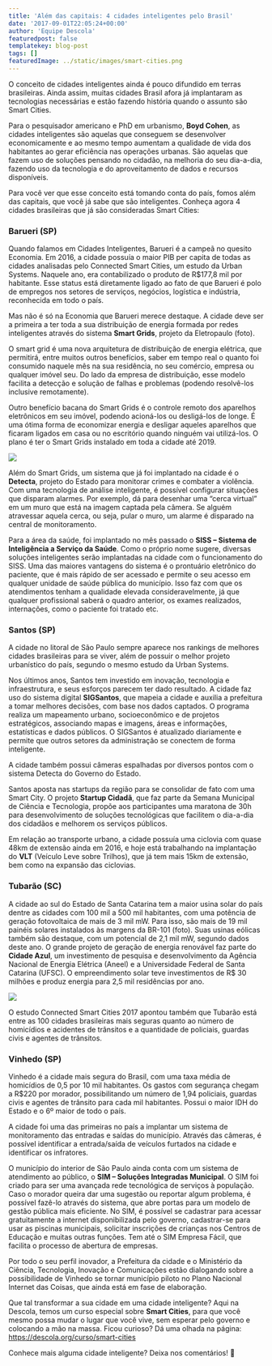 ```yaml
---
title: 'Além das capitais: 4 cidades inteligentes pelo Brasil'
date: '2017-09-01T22:05:24+00:00'
author: 'Equipe Descola'
featuredpost: false
templatekey: blog-post
tags: []
featuredImage: ../static/images/smart-cities.png
---
```


O conceito de cidades inteligentes ainda é pouco difundido em terras brasileiras. Ainda assim, muitas cidades Brasil afora já implantaram as tecnologias necessárias e estão fazendo história quando o assunto são Smart Cities.

Para o pesquisador americano e PhD em urbanismo, **Boyd Cohen**, as cidades inteligentes são aquelas que conseguem se desenvolver economicamente e ao mesmo tempo aumentam a qualidade de vida dos habitantes ao gerar eficiência nas operações urbanas. São aquelas que fazem uso de soluções pensando no cidadão, na melhoria do seu dia-a-dia, fazendo uso da tecnologia e do aproveitamento de dados e recursos disponíveis.

Para você ver que esse conceito está tomando conta do país, fomos além das capitais, que você já sabe que são inteligentes. Conheça agora 4 cidades brasileiras que já são consideradas Smart Cities:

### Barueri (SP)

Quando falamos em Cidades Inteligentes, Barueri é a campeã no quesito Economia. Em 2016, a cidade possuía o maior PIB per capita de todas as cidades analisadas pelo Connected Smart Cities, um estudo da Urban Systems. Naquele ano, era contabilizado o produto de R$177,8 mil por habitante. Esse status está diretamente ligado ao fato de que Barueri é polo de empregos nos setores de serviços, negócios, logística e indústria, reconhecida em todo o país.

Mas não é só na Economia que Barueri merece destaque. A cidade deve ser a primeira a ter toda a sua distribuição de energia formada por redes inteligentes através do sistema **Smart Grids**, projeto da Eletropaulo (foto).

O smart grid é uma nova arquitetura de distribuição de energia elétrica, que permitirá, entre muitos outros benefícios, saber em tempo real o quanto foi consumido naquele mês na sua residência, no seu comércio, empresa ou qualquer imóvel seu. Do lado da empresa de distribuição, esse modelo facilita a detecção e solução de falhas e problemas (podendo resolvê-los inclusive remotamente).

Outro benefício bacana do Smart Grids é o controle remoto dos aparelhos eletrônicos em seu imóvel, podendo acioná-los ou desligá-los de longe. É uma ótima forma de economizar energia e desligar aqueles aparelhos que ficaram ligados em casa ou no escritório quando ninguém vai utilizá-los. O plano é ter o Smart Grids instalado em toda a cidade até 2019.

![](https://descola.org/drops/wp-content/uploads/2017/09/smart-grids.jpg)

Além do Smart Grids, um sistema que já foi implantado na cidade é o **Detecta**, projeto do Estado para monitorar crimes e combater a violência. Com uma tecnologia de análise inteligente, é possível configurar situações que disparam alarmes. Por exemplo, dá para desenhar uma “cerca virtual” em um muro que está na imagem captada pela câmera. Se alguém atravessar aquela cerca, ou seja, pular o muro, um alarme é disparado na central de monitoramento.

Para a área da saúde, foi implantado no mês passado o **SISS – Sistema de Inteligência a Serviço da Saúde**. Como o próprio nome sugere, diversas soluções inteligentes serão implantadas na cidade com o funcionamento do SISS. Uma das maiores vantagens do sistema é o prontuário eletrônico do paciente, que é mais rápido de ser acessado e permite o seu acesso em qualquer unidade de saúde pública do município. Isso faz com que os atendimentos tenham a qualidade elevada consideravelmente, já que qualquer profissional saberá o quadro anterior, os exames realizados, internações, como o paciente foi tratado etc.

### Santos (SP)

A cidade no litoral de São Paulo sempre aparece nos rankings de melhores cidades brasileiras para se viver, além de possuir o melhor projeto urbanístico do país, segundo o mesmo estudo da Urban Systems.

Nos últimos anos, Santos tem investido em inovação, tecnologia e infraestrutura, e seus esforços parecem ter dado resultado. A cidade faz uso do sistema digital **SIGSantos**, que mapeia a cidade e auxilia a prefeitura a tomar melhores decisões, com base nos dados captados. O programa realiza um mapeamento urbano, socioeconômico e de projetos estratégicos, associando mapas e imagens, áreas e informações, estatísticas e dados públicos. O SIGSantos é atualizado diariamente e permite que outros setores da administração se conectem de forma inteligente.

A cidade também possui câmeras espalhadas por diversos pontos com o sistema Detecta do Governo do Estado.

Santos aposta nas startups da região para se consolidar de fato com uma Smart City. O projeto **Startup Cidadã**, que faz parte da Semana Municipal de Ciência e Tecnologia, propõe aos participantes uma maratona de 30h para desenvolvimento de soluções tecnológicas que facilitem o dia-a-dia dos cidadãos e melhorem os serviços públicos.

Em relação ao transporte urbano, a cidade possuía uma ciclovia com quase 48km de extensão ainda em 2016, e hoje está trabalhando na implantação do **VLT** (Veículo Leve sobre Trilhos), que já tem mais 15km de extensão, bem como na expansão das ciclovias.

### Tubarão (SC)

A cidade ao sul do Estado de Santa Catarina tem a maior usina solar do país dentre as cidades com 100 mil a 500 mil habitantes, com uma potência de geração fotovoltaica de mais de 3 mil mW. Para isso, são mais de 19 mil painéis solares instalados às margens da BR-101 (foto). Suas usinas eólicas também são destaque, com um potencial de 2,1 mil mW, segundo dados deste ano. O grande projeto de geração de energia renovável faz parte do **Cidade Azul**, um investimento de pesquisa e desenvolvimento da Agência Nacional de Energia Elétrica (Aneel) e a Universidade Federal de Santa Catarina (UFSC). O empreendimento solar teve investimentos de R$ 30 milhões e produz energia para 2,5 mil residências por ano.

![](https://descola.org/drops/wp-content/uploads/2017/09/usina-tubarao-1024x768.jpg)

O estudo Connected Smart Cities 2017 apontou também que Tubarão está entre as 100 cidades brasileiras mais seguras quanto ao número de homicídios e acidentes de trânsitos e a quantidade de policiais, guardas civis e agentes de trânsitos.

### Vinhedo (SP)

Vinhedo é a cidade mais segura do Brasil, com uma taxa média de homicídios de 0,5 por 10 mil habitantes. Os gastos com segurança chegam a R$220 por morador, possibilitando um número de 1,94 policiais, guardas civis e agentes de trânsito para cada mil habitantes. Possui o maior IDH do Estado e o 6º maior de todo o país.

A cidade foi uma das primeiras no país a implantar um sistema de monitoramento das entradas e saídas do município. Através das câmeras, é possível identificar a entrada/saída de veículos furtados na cidade e identificar os infratores.

O município do interior de São Paulo ainda conta com um sistema de atendimento ao público, o **SIM – Soluções Integradas Municipal**. O SIM foi criado para ser uma avançada rede tecnológica de serviços à população. Caso o morador queira dar uma sugestão ou reportar algum problema, é possível fazê-lo através do sistema, que abre portas para um modelo de gestão pública mais eficiente. No SIM, é possível se cadastrar para acessar gratuitamente a internet disponibilizada pelo governo, cadastrar-se para usar as piscinas municipais, solicitar inscrições de crianças nos Centros de Educação e muitas outras funções. Tem até o SIM Empresa Fácil, que facilita o processo de abertura de empresas.

Por todo o seu perfil inovador, a Prefeitura da cidade e o Ministério da Ciência, Tecnologia, Inovação e Comunicações estão dialogando sobre a possibilidade de Vinhedo se tornar município piloto no Plano Nacional Internet das Coisas, que ainda está em fase de elaboração.

Que tal transformar a sua cidade em uma cidade inteligente? Aqui na Descola, temos um curso especial sobre **Smart Cities**, para que você mesmo possa mudar o lugar que você vive, sem esperar pelo governo e colocando a mão na massa. Ficou curioso? Dá uma olhada na página: <https://descola.org/curso/smart-cities>

Conhece mais alguma cidade inteligente? Deixa nos comentários! 🙂
